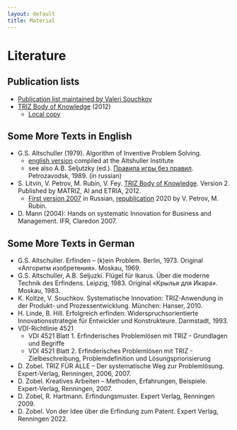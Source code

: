 ```yaml
---
layout: default
title: Material
---
```


# Literature

## Publication lists

* [Publication list maintained by Valeri Souchkov](http://www.xtriz.com/publications)
* [TRIZ Body of Knowledge](https://matriz.org/wp-content/uploads/2012/07/TRIZ-Body-of-Knowledge-final.pdf) (2012)
  * [Local copy](Texts/TBK-2012.pdf)

## Some More Texts in English

* G.S. Altschuller (1979). Algorithm of Inventive Problem Solving.
  * [english version](http://wumm.uni-leipzig.de/Presentations/ariz85c.pdf)
    compiled at the Altshuller Institute
  * see also A.B. Seljutzky (ed.). [Правила игры без правил](http://ratriz.ru/wp-content/uploads/2015/07/%D0%A1%D0%B5%D0%BB%D1%8E%D1%86%D0%BA%D0%B8%D0%B9-%D0%90.%D0%91.-%D0%9F%D1%80%D0%B0%D0%B2%D0%B8%D0%BB%D0%B0-%D0%B8%D0%B3%D1%80%D1%8B-%D0%B1%D0%B5%D0%B7-%D0%BF%D1%80%D0%B0%D0%B2%D0%B8%D0%BB.pdf). Petrozavodsk, 1989. (in russian)
* S. Litvin, V. Petrov, M. Rubin, V. Fey. [TRIZ Body of
  Knowledge](Texts/TBK-2012.pdf). Version 2. Published by MATRIZ, AI and
  ETRIA, 2012.
  * [First version 2007](https://triz-summit.ru/triz/metod/basics/1/203703/)
    in Russian,
    [republication](https://ridero.ru/books/osnovy_znanii_po_triz/) 2020 by
    V. Petrov, M. Rubin.
* D. Mann (2004): Hands on systematic Innovation for Business and Management.
  IFR, Claredon 2007.

## Some More Texts in German

* G.S. Altschuller. Erfinden – (k)ein Problem. Berlin, 1973. Original «Алгоритм
  изобретения». Moskau, 1969.
* G.S. Altschuller, A.B. Seljuzki. Flügel für Ikarus. Über die moderne Technik
  des Erfindens. Leipzig, 1983. Original «Крылья для Икара». Moskau, 1983. 
* K. Koltze, V. Souchkov. Systematische Innovation: TRIZ-Anwendung in der
  Produkt- und Prozessentwicklung. München: Hanser, 2010. 
* H. Linde, B. Hill. Erfolgreich erfinden: Widerspruchsorientierte
  Innovationsstrategie für Entwickler und Konstrukteure. Darmstadt, 1993. 
* VDI-Richtlinie 4521
  * VDI 4521 Blatt 1. Erfinderisches Problemlösen mit TRIZ - Grundlagen und
    Begriffe
  * VDI 4521 Blatt 2. Erfinderisches Problemlösen mit TRIZ - Zielbeschreibung,
    Problemdefinition und Lösungspriorisierung
* D. Zobel.  TRIZ FÜR ALLE – Der systematische Weg zur Problemlösung.
  Expert-Verlag, Renningen, 2006, 2007. 
* D. Zobel.  Kreatives Arbeiten – Methoden, Erfahrungen, Beispiele.
  Expert-Verlag, Renningen, 2007.
* D. Zobel, R. Hartmann. Erfindungsmuster. Expert Verlag, Renningen 2009.
* D. Zobel. Von der Idee über die Erfindung zum Patent. Expert Verlag,
  Renningen 2022.